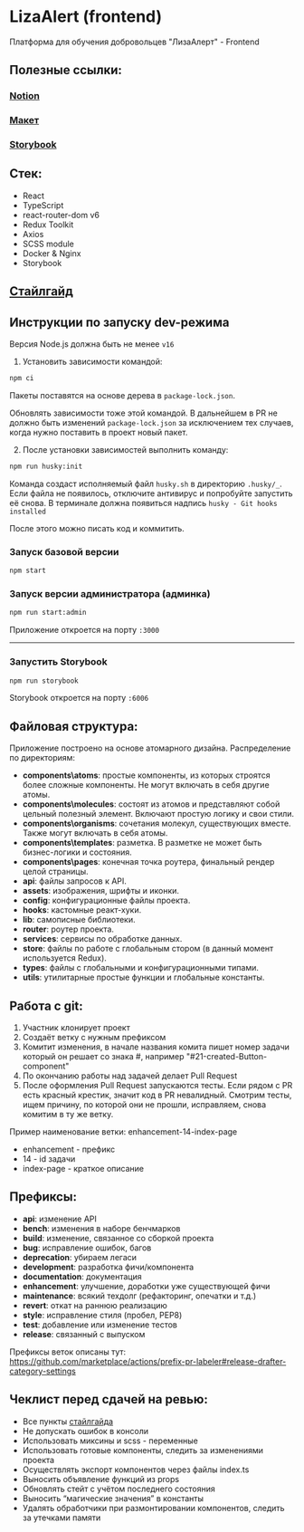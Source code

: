 # LizaAlert (frontend)

Платформа для обучения добровольцев "ЛизаАлерт" - Frontend

## Полезные ссылки:

### [Notion](https://www.notion.so/Workspase-1078a8066a6e45fbb9ad07854f7e0f38)

### [Макет](https://www.figma.com/file/FasUcYffR2kJAhPvBGcACW/LizaAlert-Mockups?node-id=155%3A5905)

### [Storybook](https://lizaalert-storybook.netlify.app/)

## Стек:

- React
- TypeScript
- react-router-dom v6
- Redux Toolkit
- Axios
- SCSS module
- Docker & Nginx
- Storybook

## [Стайлгайд](./docs/style-guide.md)

## Инструкции по запуску dev-режима

Версия Node.js должна быть не менее `v16`

1. Установить зависимости командой:

```bash
npm ci
```

Пакеты поставятся на основе дерева в `package-lock.json`.

Обновлять зависимости тоже этой командой. В дальнейшем в PR не должно быть изменений `package-lock.json` за исключением тех случаев, когда нужно поставить в проект новый пакет.

2. После установки зависимостей выполнить команду:

```bash
npm run husky:init
```

Команда создаст исполняемый файл `husky.sh` в директорию `.husky/_`. Если файла не появилось, отключите антивирус и попробуйте запустить её снова. В терминале должна появиться надпись `husky - Git hooks installed`

После этого можно писать код и коммитить.

### Запуск базовой версии

```bash
npm start
```

### Запуск версии администратора (админка)

```bash
npm run start:admin
```

Приложение откроется на порту `:3000`

---

### Запустить Storybook

```bash
npm run storybook
```

Storybook откроется на порту `:6006`

## Файловая структура:

Приложение построено на основе атомарного дизайна.
Распределение по директориям:

- **components\atoms**: простые компоненты, из которых строятся более сложные
  компоненты. Не могут включать в себя другие атомы.
- **components\molecules**: состоят из атомов и представляют собой цельный
  полезный элемент. Включают простую логику и свои стили.
- **components\organisms**: сочетания молекул, существующих вместе. Также могут
  включать в себя атомы.
- **components\templates**: разметка. В разметке не может быть бизнес-логики и
  состояния.
- **components\pages**: конечная точка роутера, финальный рендер целой страницы.
- **api**: файлы запросов к API.
- **assets**: изображения, шрифты и иконки.
- **config**: конфигурационные файлы проекта.
- **hooks**: кастомные реакт-хуки.
- **lib**: самописные библиотеки.
- **router**: роутер проекта.
- **services**: сервисы по обработке данных.
- **store**: файлы по работе с глобальным стором (в данный момент используется
  Redux).
- **types**: файлы с глобальными и конфигурационными типами.
- **utils**: утилитарные простые функции и глобальные константы.

## Работа с git:

1. Участник клонирует проект
2. Создаёт ветку с нужным префиксом
3. Комитит изменения, в начале названия комита пишет номер задачи который он
   решает со знака #, например "#21-created-Button-component"
4. По окончанию работы над задачей делает Pull Request
5. После оформления Pull Request запускаются тесты.
   Если рядом с PR есть красный крестик, значит код в PR невалидный.
   Смотрим тесты, ищем причину, по которой они не прошли, исправляем, снова
   комитим в ту же ветку.

Пример наименование ветки: enhancement-14-index-page

- enhancement - префикс
- 14 - id задачи
- index-page - краткое описание

## Префиксы:

- **api**: изменение API
- **bench**: изменения в наборе бенчмарков
- **build**: изменение, связанное со сборкой проекта
- **bug**: исправление ошибок, багов
- **deprecation**: убираем легаси
- **development**: разработка фичи/компонента
- **documentation**: документация
- **enhancement**: улучшение, доработки уже существующей фичи
- **maintenance**: всякий техдолг (рефакторинг, опечатки и т.д.)
- **revert**: откат на раннюю реализацию
- **style**: исправление стиля (пробел, PEP8)
- **test**: добавление или изменение тестов
- **release**: связанный с выпуском

Префиксы веток описаны
тут: https://github.com/marketplace/actions/prefix-pr-labeler#release-drafter-category-settings

## Чеклист перед сдачей на ревью:

- Все пункты [стайлгайда](./docs/style-guide.md)
- Не допускать ошибок в консоли
- Использовать миксины и scss - переменные
- Использовать готовые компоненты, следить за изменениями проекта
- Осуществлять экспорт компонентов через файлы index.ts
- Выносить объявление функций из props
- Обновлять стейт с учётом последнего состояния
- Выносить “магические значения” в константы
- Удалять обработчики при размонтировании компонентов, следить за утечками
  памяти
